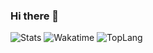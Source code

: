 ### Hi there 👋

![Stats](https://github-readme-stats.vercel.app/api?username=alexcui03&show_icons=true&count_private=true)
![Wakatime](https://github-readme-stats.vercel.app/api/wakatime?username=alexcui03&layout=compact&show_icons=true)
![TopLang](https://github-readme-stats.vercel.app/api/top-langs?username=alexcui03&layout=compact&show_icons=true)

<!--
**alexcui03/alexcui03** is a ✨ _special_ ✨ repository because its `README.md` (this file) appears on your GitHub profile.

Here are some ideas to get you started:

- 🔭 I’m currently working on ...
- 🌱 I’m currently learning ...
- 👯 I’m looking to collaborate on ...
- 🤔 I’m looking for help with ...
- 💬 Ask me about ...
- 📫 How to reach me: ...
- 😄 Pronouns: ...
- ⚡ Fun fact: ...
-->
